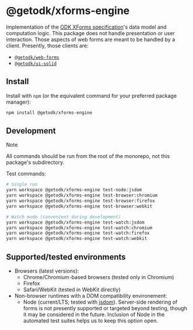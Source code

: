 # @getodk/xforms-engine

Implementation of the [ODK XForms specification](https://getodk.github.io/xforms-spec/)'s data model and computation logic. This package does not handle presentation or user interaction. Those aspects of web forms are meant to be handled by a client. Presently, those clients are:

- [`@getodk/web-forms`](../web-forms)
- [`@getodk/ui-solid`](../ui-solid)

## Install

Install with `npm` (or the equivalent command for your preferred package manager):

```sh
npm install @getodk/xforms-engine
```

## Development

> [!NOTE]
> All commands should be run from the root of the monorepo, not this package's subdirectory.

Test commands:

```sh
# Single run
yarn workspace @getodk/xforms-engine test-node:jsdom
yarn workspace @getodk/xforms-engine test-browser:chromium
yarn workspace @getodk/xforms-engine test-browser:firefox
yarn workspace @getodk/xforms-engine test-browser:webkit

# Watch mode (convenient during development)
yarn workspace @getodk/xforms-engine test-watch:jsdom
yarn workspace @getodk/xforms-engine test-watch:chromium
yarn workspace @getodk/xforms-engine test-watch:firefox
yarn workspace @getodk/xforms-engine test-watch:webkit
```

## Supported/tested environments

- Browsers (latest versions):
  - Chrome/Chromium-based browsers (tested only in Chromium)
  - Firefox
  - Safari/WebKit (tested in WebKit directly)
- Non-browser runtimes with a DOM compatibility environement:
  - Node (current/LTS; tested with [jsdom](https://github.com/jsdom/jsdom)). Server-side rendering of forms is not presently supported or targeted beyond testing, though it may be considered in the future. Inclusion of Node in the automated test suites helps us to keep this option open.
